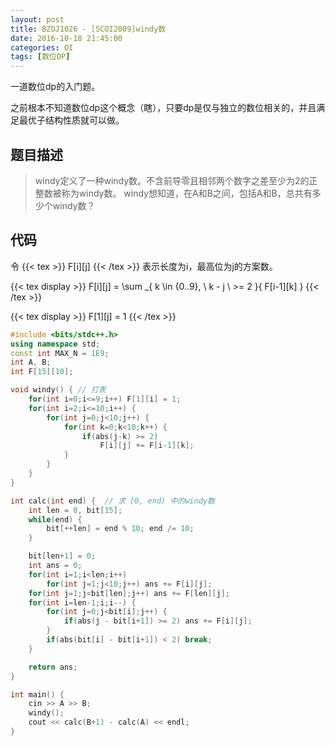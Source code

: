 ```yaml
---
layout: post
title: BZOJ1026 - [SCOI2009]windy数
date: 2016-10-18 21:45:00
categories: OI
tags: [数位DP]
---
```


一道数位dp的入门题。

之前根本不知道数位dp这个概念（瞎），只要dp是仅与独立的数位相关的，并且满足最优子结构性质就可以做。

## 题目描述
> windy定义了一种windy数。不含前导零且相邻两个数字之差至少为2的正整数被称为windy数。 windy想知道，在A和B之间，包括A和B，总共有多少个windy数？

## 代码
令 {{< tex >}} F[i][j] {{< /tex >}} 表示长度为i，最高位为j的方案数。

{{< tex display >}} F[i][j] = \sum _{ k \in \{0..9\}, \ k - j \ >= 2 }{ F[i-1][k] } {{< /tex >}}

{{< tex display >}} F[1][j] = 1 {{< /tex >}}

```cpp
#include <bits/stdc++.h>
using namespace std;
const int MAX_N = 1E9;
int A, B;
int F[15][10];

void windy() { // 打表
    for(int i=0;i<=9;i++) F[1][i] = 1;
    for(int i=2;i<=10;i++) {
        for(int j=0;j<10;j++) {
            for(int k=0;k<10;k++) {
                if(abs(j-k) >= 2)
                    F[i][j] += F[i-1][k];
            }
        }
    }
}

int calc(int end) {  // 求 [0, end) 中的windy数
    int len = 0, bit[15];
    while(end) {
        bit[++len] = end % 10; end /= 10;
    }

    bit[len+1] = 0;
    int ans = 0;
    for(int i=1;i<len;i++)
        for(int j=1;j<10;j++) ans += F[i][j];
    for(int j=1;j<bit[len];j++) ans += F[len][j];
    for(int i=len-1;i;i--) {
        for(int j=0;j<bit[i];j++) {
            if(abs(j - bit[i+1]) >= 2) ans += F[i][j];
        }
        if(abs(bit[i] - bit[i+1]) < 2) break;
    }

    return ans;
}

int main() {
    cin >> A >> B;
    windy();
    cout << calc(B+1) - calc(A) << endl;
}
```
